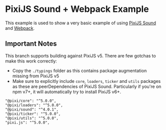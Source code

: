 # PixiJS Sound + Webpack Example

This example is used to show a very basic example of using [PixiJS Sound](https://github.com/pixijs/pixi-sound) and [Webpack](http://webpack.js.org).

## Important Notes

This branch supports building against PixiJS v5. There are few gotchas to make this work correctly:
* Copy the `./typings` folder as this contains package augmentation missing from PixiJS v5
* Make sure to explicitly include `core`, `loaders`, `ticker` and `utils` packages as these are peerDependencies of PixiJS Sound. Particularly if you're on npm v7+, it will automatically try to install PixiJS v6+.
```
"@pixi/core": "^5.0.0",
"@pixi/loaders": "^5.0.0",
"@pixi/sound": "^4.0.1",
"@pixi/ticker": "^5.0.0",
"@pixi/utils": "^5.0.0",
"pixi.js": "^5.0.0",
```